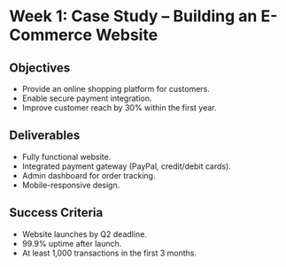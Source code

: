 # Week 1: Case Study – Building an E-Commerce Website

## Objectives
- Provide an online shopping platform for customers.  
- Enable secure payment integration.  
- Improve customer reach by 30% within the first year.  

## Deliverables
- Fully functional website.  
- Integrated payment gateway (PayPal, credit/debit cards).  
- Admin dashboard for order tracking.  
- Mobile-responsive design.  

## Success Criteria
- Website launches by Q2 deadline.  
- 99.9% uptime after launch.  
- At least 1,000 transactions in the first 3 months.  

